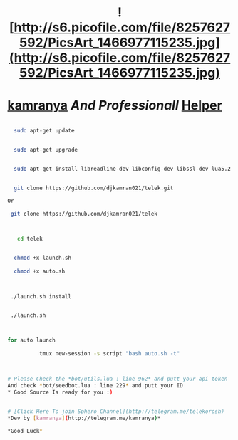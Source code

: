 # <p align="center">  <p align="center">![http://s6.picofile.com/file/8257627592/PicsArt_1466977115235.jpg](http://s6.picofile.com/file/8257627592/PicsArt_1466977115235.jpg)


# [kamranya](https://telegram.me/kamranya) *And Professionall* [Helper](http://telegram.me/kpv_robot)

```bash

  sudo apt-get update 


  sudo apt-get upgrade


  sudo apt-get install libreadline-dev libconfig-dev libssl-dev lua5.2 liblua5.2-dev libevent-dev make unzip git redis-server g++ libjansson-dev libpython-dev expat libexpat1-dev


  git clone https://github.com/djkamran021/telek.git

Or

 git clone https://github.com/djkamran021/telek



```

```bash

   cd telek    


  chmod +x launch.sh
  
  chmod +x auto.sh

```

```


 ./launch.sh install


 ./launch.sh 


```
```bash

for auto launch 
          
          tmux new-session -s script "bash auto.sh -t"
          
```
```bash

# Please Check the *bot/utils.lua : line 962* and putt your api token
And check *bot/seedbot.lua : line 229* and putt your ID
* Good Source Is ready for you :)

```
```bash

# [Click Here To join Sphero Channel](http://telegram.me/telekorosh)
*Dev by [kamranya](http://telegram.me/kamranya)*

*Good Luck* 
```
